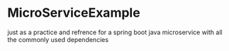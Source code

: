 # MicroServiceExample
just as a practice and refrence for a spring boot java microservice with all the commonly used dependencies 
